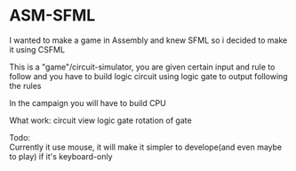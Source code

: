 # ASM-SFML

I wanted to make a game in Assembly and knew SFML so i decided to make it using CSFML

This is a "game"/circuit-simulator, you are given certain input and rule to follow and you have to build logic circuit using logic gate to output following the rules

In the campaign you will have to build CPU

What work:
	circuit
	view
	logic gate
	rotation of gate

Todo:	
	Currently it use mouse, it will make it simpler to develope(and even maybe to play) if it's keyboard-only
